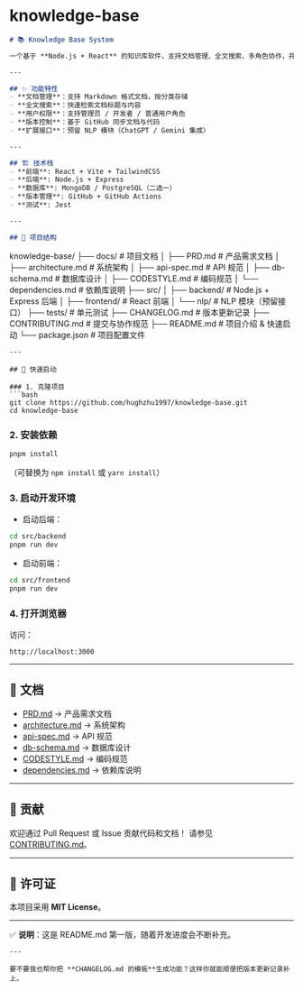 # knowledge-base

```markdown
# 📚 Knowledge Base System

一个基于 **Node.js + React** 的知识库软件，支持文档管理、全文搜索、多角色协作，并为未来 NLP 智能问答预留扩展接口。  

---

## ✨ 功能特性
- **文档管理**：支持 Markdown 格式文档，按分类存储  
- **全文搜索**：快速检索文档标题与内容  
- **用户权限**：支持管理员 / 开发者 / 普通用户角色  
- **版本控制**：基于 GitHub 同步文档与代码  
- **扩展接口**：预留 NLP 模块（ChatGPT / Gemini 集成）  

---

## 🏗 技术栈
- **前端**: React + Vite + TailwindCSS  
- **后端**: Node.js + Express  
- **数据库**: MongoDB / PostgreSQL（二选一）  
- **版本管理**: GitHub + GitHub Actions  
- **测试**: Jest  

---

## 📂 项目结构
```

knowledge-base/
 ├── docs/                 # 项目文档
 │   ├── PRD.md            # 产品需求文档
 │   ├── architecture.md   # 系统架构
 │   ├── api-spec.md       # API 规范
 │   ├── db-schema.md      # 数据库设计
 │   ├── CODESTYLE.md      # 编码规范
 │   └── dependencies.md   # 依赖库说明
 ├── src/
 │   ├── backend/          # Node.js + Express 后端
 │   ├── frontend/         # React 前端
 │   └── nlp/              # NLP 模块（预留接口）
 ├── tests/                # 单元测试
 ├── CHANGELOG.md          # 版本更新记录
 ├── CONTRIBUTING.md       # 提交与协作规范
 ├── README.md             # 项目介绍 & 快速启动
 └── package.json          # 项目配置文件

```
---

## 🚀 快速启动

### 1. 克隆项目
```bash
git clone https://github.com/hughzhu1997/knowledge-base.git
cd knowledge-base
```

### 2. 安装依赖

```bash
pnpm install
```

（可替换为 `npm install` 或 `yarn install`）

### 3. 启动开发环境

- 启动后端：

```bash
cd src/backend
pnpm run dev
```

- 启动前端：

```bash
cd src/frontend
pnpm run dev
```

### 4. 打开浏览器

访问：

```
http://localhost:3000
```

------

## 🧩 文档

- [PRD.md](https://chatgpt.com/g/g-p-68d524548a408191a1c7d3045bd59840-vibe-codingzhi-shi-ku-ruan-jian/c/docs/PRD.md) → 产品需求文档
- [architecture.md](https://chatgpt.com/g/g-p-68d524548a408191a1c7d3045bd59840-vibe-codingzhi-shi-ku-ruan-jian/c/docs/architecture.md) → 系统架构
- [api-spec.md](https://chatgpt.com/g/g-p-68d524548a408191a1c7d3045bd59840-vibe-codingzhi-shi-ku-ruan-jian/c/docs/api-spec.md) → API 规范
- [db-schema.md](https://chatgpt.com/g/g-p-68d524548a408191a1c7d3045bd59840-vibe-codingzhi-shi-ku-ruan-jian/c/docs/db-schema.md) → 数据库设计
- [CODESTYLE.md](https://chatgpt.com/g/g-p-68d524548a408191a1c7d3045bd59840-vibe-codingzhi-shi-ku-ruan-jian/c/docs/CODESTYLE.md) → 编码规范
- [dependencies.md](https://chatgpt.com/g/g-p-68d524548a408191a1c7d3045bd59840-vibe-codingzhi-shi-ku-ruan-jian/c/docs/dependencies.md) → 依赖库说明

------

## 🤝 贡献

欢迎通过 Pull Request 或 Issue 贡献代码和文档！
 请参见 [CONTRIBUTING.md](https://chatgpt.com/g/g-p-68d524548a408191a1c7d3045bd59840-vibe-codingzhi-shi-ku-ruan-jian/c/CONTRIBUTING.md)。

------

## 📜 许可证

本项目采用 **MIT License**。

------

✅ **说明**：这是 README.md 第一版，随着开发进度会不断补充。

```
---

要不要我也帮你把 **CHANGELOG.md 的模板**生成功能？这样你就能顺便把版本更新记录补上。
```